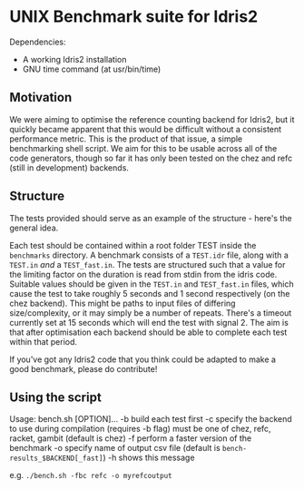 # UNIX Benchmark suite for Idris2

Dependencies:
- A working Idris2 installation
- GNU time command (at usr/bin/time)

## Motivation

We were aiming to optimise the reference counting backend for Idris2, but it quickly became apparent that this would be difficult without a consistent performance metric. This is the product of that issue, a simple benchmarking shell script. We aim for this to be usable across all of the code generators, though so far it has only been tested on the chez and refc (still in development) backends.

## Structure

The tests provided should serve as an example of the structure - here's the general idea.

Each test should be contained within a root folder TEST inside the `benchmarks` directory. A benchmark consists of a `TEST.idr` file, along with a `TEST.in` *and* a `TEST_fast.in`.
The tests are structured such that a value for the limiting factor on the duration is read from stdin from the idris code. Suitable values should be given in the `TEST.in` and `TEST_fast.in` files, which cause the test to take roughly 5 seconds and 1 second respectively (on the chez backend). This might be paths to input files of differing size/complexity, or it may simply be a number of repeats. There's a timeout currently set at 15 seconds which will end the test with signal 2. The aim is that after optimisation each backend should be able to complete each test within that period.

If you've got any Idris2 code that you think could be adapted to make a good benchmark, please do contribute!

## Using the script

Usage: bench.sh [OPTION]...
   -b   build each test first
   -c   specify the backend to use during compilation (requires -b flag)
        must be one of chez, refc, racket, gambit
        (default is chez)
   -f   perform a faster version of the benchmark
   -o   specify name of output csv file
        (default is `bench-results_$BACKEND[_fast]`)
   -h   shows this message

e.g. `./bench.sh -fbc refc -o myrefcoutput`
